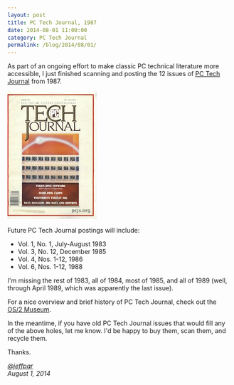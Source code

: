 ```yaml
---
layout: post
title: PC Tech Journal, 1987
date: 2014-08-01 11:00:00
category: PC Tech Journal
permalink: /blog/2014/08/01/
---
```


As part of an ongoing effort to make classic PC technical literature more accessible, I just finished
scanning and posting the 12 issues of [PC Tech Journal](/pubs/pc/magazines/pctj/) from 1987.

![PC Tech Journal, Jan 1987](/pubs/pc/magazines/pctj/PCTJ-1987-01/cover.jpg "link:/pubs/pc/magazines/pctj/PCTJ-1987-01/:200:260")

Future PC Tech Journal postings will include:

- Vol. 1, No. 1, July-August 1983
- Vol. 3, No. 12, December 1985
- Vol. 4, Nos. 1-12, 1986
- Vol. 6, Nos. 1-12, 1988

I'm missing the rest of 1983, all of 1984, most of 1985, and all of 1989 (well, through April 1989, which was
apparently the last issue).
  
For a nice overview and brief history of PC Tech Journal, check out the [OS/2 Museum](http://www.os2museum.com/wp/?p=2478). 

In the meantime, if you have old PC Tech Journal issues that would fill any of the above holes, let me know.
I'd be happy to buy them, scan them, and recycle them.

Thanks.

*[@jeffpar](https://jeffpar.com)*  
*August 1, 2014*
